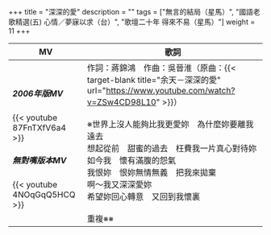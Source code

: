 +++
title = "深深的愛"
description = ""
tags = ["無言的結局（星馬）", "國語老歌精選(五) 心情／夢寐以求（台）", "歌壇二十年 得來不易（星馬）"]
weight = 11
+++

MV  | 歌詞  
--------------|-------
<h5>2006年版MV</h5>{{< youtube 87FnTXfV6a4 >}}<br/><h5>無對嘴版本MV</h5>{{< youtube 4NOqGqQ5HCQ >}}|作詞：蔣錦鴻　作曲：吳晉淮（原曲：{{< target-blank title="余天－深深的愛" url="https://www.youtube.com/watch?v=ZSw4CD98L10" >}}）<br/><br/>※世界上沒人能夠比我更愛妳　為什麼妳要離我遠去<br/>想起從前　甜蜜的過去　枉費我一片真心對待妳<br/>如今我　懷有滿腹的怨氣<br/>我恨妳　恨妳無情無義　把我來拋棄<br/>啊～我又深深愛妳<br/>希望妳回心轉意　又回到我懷裏<br/><br/>重複※※